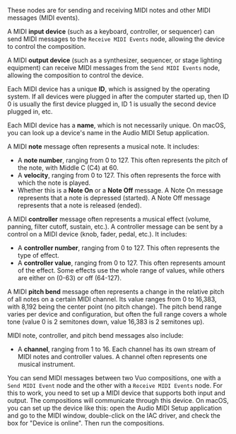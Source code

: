 These nodes are for sending and receiving MIDI notes and other MIDI messages (MIDI events). 

A MIDI **input device** (such as a keyboard, controller, or sequencer) can send MIDI messages to the `Receive MIDI Events` node, allowing the device to control the composition.

A MIDI **output device** (such as a synthesizer, sequencer, or stage lighting equipment) can receive MIDI messages from the `Send MIDI Events` node, allowing the composition to control the device.

Each MIDI device has a unique **ID**, which is assigned by the operating system. If all devices were plugged in after the computer started up, then ID 0 is usually the first device plugged in, ID 1 is usually the second device plugged in, etc.

Each MIDI device has a **name**, which is not necessarily unique. On macOS, you can look up a device's name in the Audio MIDI Setup application.

A MIDI **note** message often represents a musical note. It includes:

   - A **note number**, ranging from 0 to 127. This often represents the pitch of the note, with Middle C (C4) at 60. 
   - A **velocity**, ranging from 0 to 127. This often represents the force with which the note is played. 
   - Whether this is a **Note On** or a **Note Off** message. A Note On message represents that a note is depressed (started). A Note Off message represents that a note is released (ended).

A MIDI **controller** message often represents a musical effect (volume, panning, filter cutoff, sustain, etc.). A controller message can be sent by a control on a MIDI device (knob, fader, pedal, etc.). It includes:

   - A **controller number**, ranging from 0 to 127. This often represents the type of effect. 
   - A **controller value**, ranging from 0 to 127. This often represents amount of the effect. Some effects use the whole range of values, while others are either on (0-63) or off (64-127).

A MIDI **pitch bend** message often represents a change in the relative pitch of all notes on a certain MIDI channel.  Its value ranges from 0 to 16,383, with 8,192 being the center point (no pitch change).  The pitch bend range varies per device and configuration, but often the full range covers a whole tone (value 0 is 2 semitones down, value 16,383 is 2 semitones up).

MIDI note, controller, and pitch bend messages also include:

   - A **channel**, ranging from 1 to 16. Each channel has its own stream of MIDI notes and controller values. A channel often represents one musical instrument.

You can send MIDI messages between two Vuo compositions, one with a `Send MIDI Event` node and the other with a `Receive MIDI Events` node. For this to work, you need to set up a MIDI device that supports both input and output. The compositions will communicate through this device. On macOS, you can set up the device like this: open the Audio MIDI Setup application and go to the MIDI window, double-click on the IAC driver, and check the box for "Device is online". Then run the compositions.
